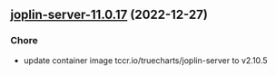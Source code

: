 

## [joplin-server-11.0.17](https://github.com/truecharts/charts/compare/joplin-server-11.0.16...joplin-server-11.0.17) (2022-12-27)

### Chore

- update container image tccr.io/truecharts/joplin-server to v2.10.5
  
  